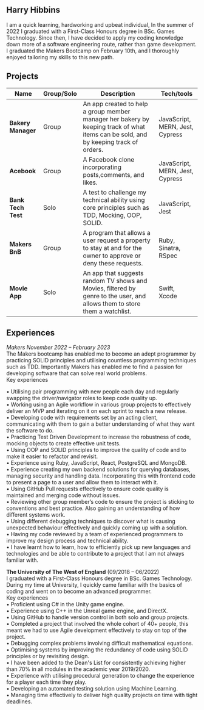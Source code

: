 ## Harry Hibbins

I am a quick learning, hardworking and upbeat individual, In the summer of 2022 I graduated with
a First-Class Honours degree in BSc. Games Technology. Since then, I have decided to apply my
coding knowledge down more of a software engineering route, rather than game development. I
graduated the Makers Bootcamp on February 10th, and I thoroughly enjoyed tailoring my skills to
this new path.

## Projects

| Name                         |Group/Solo| Description       | Tech/tools        |
| -----------------------------|----------|-------------------|-------------------|
| **Bakery Manager**           | Group    | An app created to help a group member manager her bakery by keeping track of what items can be sold, and by keeping track of orders. | JavaScript, MERN, Jest, Cypress |
| **Acebook** | Group | A Facebook clone incorporating posts,comments, and likes.| JavaScript, MERN, Jest, Cypress
| **Bank Tech Test** | Solo | A test to challenge my technical ability using core principles such as TDD, Mocking, OOP, SOLID. | JavaScript, Jest
| **Makers BnB** | Group | A program that allows a user request a property to stay at and for the owner to approve or deny these requests.| Ruby, Sinatra, RSpec
| **Movie App** | Solo | An app that suggests random TV shows and Movies, filtered by genre to the user, and allows them to store them a watchlist. | Swift, Xcode


## Experiences

_Makers November 2022 – February 2023_  
The Makers bootcamp has enabled me to become an adept programmer by practicing SOLID principles and utilising countless programming techniques such as TDD. Importantly Makers has enabled me to find a passion for developing software that can solve real world problems.  
Key experiences  


• Utilising pair programming with new people each day and regularly swapping the driver/navigator roles to keep code quality up.  
• Working using an Agile workflow in various group projects to effectively deliver an MVP and iterating on it on each sprint to reach a new release.  
• Developing code with requirements set by an acting client, communicating with them to gain a better understanding of what they want the software to do.  
• Practicing Test Driven Development to increase the robustness of code, mocking objects to create effective unit tests.  
• Using OOP and SOLID principles to improve the quality of code and to make it easier to refactor and revisit.  
• Experience using Ruby, JavaScript, React, PostgreSQL and MongoDB.  
• Experience creating my own backend solutions for querying databases, managing security and handling data. Incorporating this with frontend code to present a page to a user and allow them to interact with it.  
• Using GitHub Pull requests effectively to ensure code quality is maintained and merging code without issues.  
• Reviewing other group member’s code to ensure the project is sticking to conventions and best practice. Also gaining an understanding of how different
systems work.  
• Using different debugging techniques to discover what is causing unexpected behaviour effectively and quickly coming up with a solution.  
• Having my code reviewed by a team of experienced programmers to improve my design process and technical ability.  
• I have learnt how to learn, how to efficiently pick up new languages and technologies and be able to contribute to a project that I am not always familiar with.  


**The University of The West of England** (09/2018 – 06/2022)  
I graduated with a First-Class Honours degree in BSc. Games Technology. During my time at University, I quickly came familiar with the basics of coding and went on to become an advanced programmer.  
Key experiences  
• Proficient using C# in the Unity game engine.  
• Experience using C++ in the Unreal game engine, and DirectX.  
• Using GitHub to handle version control in both solo and group projects.  
• Completed a project that involved the whole cohort of 40+ people, this meant we had to use Agile development effectively to stay on top of the project.  
• Debugging complex problems involving difficult mathematical equations.  
• Optimising systems by improving the redundancy of code using SOLID principles or by revisiting design.  
• I have been added to the Dean's List for consistently achieving higher than 70% in all modules in the academic year 2019/2020.  
• Experience with utilising procedural generation to change the experience for a player each time they play.  
• Developing an automated testing solution using Machine Learning.  
• Managing time effectively to deliver high quality projects on time with tight deadlines.    
